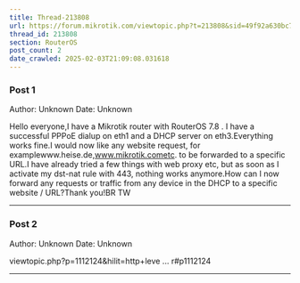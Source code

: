 ```yaml
---
title: Thread-213808
url: https://forum.mikrotik.com/viewtopic.php?t=213808&sid=49f92a630bc7970d8ca50523be880e8f
thread_id: 213808
section: RouterOS
post_count: 2
date_crawled: 2025-02-03T21:09:08.031618
---
```


### Post 1
Author: Unknown
Date: Unknown

Hello everyone,I have a Mikrotik router with RouterOS 7.8 . I have a successful PPPoE dialup on eth1 and a DHCP server on eth3.Everything works fine.I would now like any website request, for examplewww.heise.de,www.mikrotik.cometc. to be forwarded to a specific URL.I have already tried a few things with web proxy etc, but as soon as I activate my dst-nat rule with 443, nothing works anymore.How can I now forward any requests or traffic from any device in the DHCP to a specific website / URL?Thank you!BR TW

---
### Post 2
Author: Unknown
Date: Unknown

viewtopic.php?p=1112124&hilit=http+leve ... r#p1112124

---
